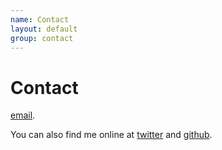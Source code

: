 ```yaml
---
name: Contact
layout: default
group: contact
---
```


<h1 class="page-header text-center"> Contact </h1>

[email](mailto:rm2235@cornell.edu).

You can also find me online at [twitter](http://twitter.com/benjaminbarad) and [github](http://github.com/bbarad).

